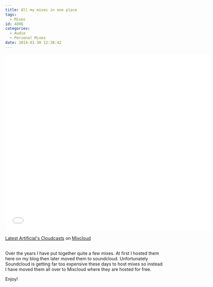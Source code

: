 ```yaml
---
title: All my mixes in one place
tags:
  - Mixes
id: 4896
categories:
  - Audio
  - Personal Mixes
date: 2014-01-30 12:38:42
---
```


<iframe width="650" height="560" src="//www.mixcloud.com/widget/iframe/?feed=http%3A%2F%2Fwww.mixcloud.com%2Fmikeysee%2F%3Flimit%3D10&mini=&stylecolor=&hide_artwork=&embed_type=widget_standard&embed_uuid=5af89625-b472-4eeb-8df9-c9d367bf908b&hide_tracklist=&hide_cover=1&autoplay=" frameborder="0"></iframe><div style="clear:both; height:3px; width:642px;"></div>

[Latest Artificial&#39;s Cloudcasts](https://www.mixcloud.com/mikeysee/?utm_source=widget&amp;utm_medium=web&amp;utm_campaign=base_links&amp;utm_term=resource_link)<span> on </span>[ Mixcloud](https://www.mixcloud.com/?utm_source=widget&utm_medium=web&utm_campaign=base_links&utm_term=homepage_link)
<div style="clear:both; height:3px;"></div>

Over the years I have put together quite a few mixes. At first I hosted them here on my blog then later moved them to soundcloud. Unfortunately Soundcloud is getting far too expensive these days to host mixes so instead I have moved them all over to Mixcloud where they are hosted for free. 

Enjoy!